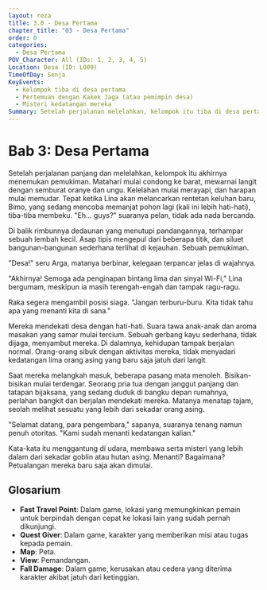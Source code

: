 ```yaml
---
layout: reza
title: 3.0 - Desa Pertama
chapter_title: "03 - Desa Pertama"
order: 0
categories:
  - Desa Pertama
POV_Character: All (IDs: 1, 2, 3, 4, 5)
Location: Desa (ID: L009)
TimeOfDay: Senja
KeyEvents:
  - Kelompok tiba di desa pertama
  - Pertemuan dengan Kakek Jaga (atau pemimpin desa)
  - Misteri kedatangan mereka
Summary: Setelah perjalanan melelahkan, kelompok itu tiba di desa pertama. Mereka disambut oleh seorang pria tua yang seolah telah menanti kedatangan mereka, membuka babak baru misteri di dunia asing ini.
---
```

# Bab 3: Desa Pertama

Setelah perjalanan panjang dan melelahkan, kelompok itu akhirnya menemukan pemukiman. Matahari mulai condong ke barat, mewarnai langit dengan semburat oranye dan ungu. Kelelahan mulai merayapi, dan harapan mulai memudar. Tepat ketika Lina akan melancarkan rentetan keluhan baru, Bimo, yang sedang mencoba memanjat pohon lagi (kali ini lebih hati-hati), tiba-tiba membeku. "Eh... guys?" suaranya pelan, tidak ada nada bercanda.

Di balik rimbunnya dedaunan yang menutupi pandangannya, terhampar sebuah lembah kecil. Asap tipis mengepul dari beberapa titik, dan siluet bangunan-bangunan sederhana terlihat di kejauhan. Sebuah pemukiman.

"Desa!" seru Arga, matanya berbinar, kelegaan terpancar jelas di wajahnya.

"Akhirnya! Semoga ada penginapan bintang lima dan sinyal Wi-Fi," Lina bergumam, meskipun ia masih terengah-engah dan tampak ragu-ragu.

Raka segera mengambil posisi siaga. "Jangan terburu-buru. Kita tidak tahu apa yang menanti kita di sana."

Mereka mendekati desa dengan hati-hati. Suara tawa anak-anak dan aroma masakan yang samar mulai tercium. Sebuah gerbang kayu sederhana, tidak dijaga, menyambut mereka. Di dalamnya, kehidupan tampak berjalan normal. Orang-orang sibuk dengan aktivitas mereka, tidak menyadari kedatangan lima orang asing yang baru saja jatuh dari langit.

Saat mereka melangkah masuk, beberapa pasang mata menoleh. Bisikan-bisikan mulai terdengar. Seorang pria tua dengan janggut panjang dan tatapan bijaksana, yang sedang duduk di bangku depan rumahnya, perlahan bangkit dan berjalan mendekati mereka. Matanya menatap tajam, seolah melihat sesuatu yang lebih dari sekadar orang asing.

"Selamat datang, para pengembara," sapanya, suaranya tenang namun penuh otoritas. "Kami sudah menanti kedatangan kalian."

Kata-kata itu menggantung di udara, membawa serta misteri yang lebih dalam dari sekadar goblin atau hutan asing. Menanti? Bagaimana? Petualangan mereka baru saja akan dimulai.

## Glosarium

*   **Fast Travel Point**: Dalam game, lokasi yang memungkinkan pemain untuk berpindah dengan cepat ke lokasi lain yang sudah pernah dikunjungi.
*   **Quest Giver**: Dalam game, karakter yang memberikan misi atau tugas kepada pemain.
*   **Map**: Peta.
*   **View**: Pemandangan.
*   **Fall Damage**: Dalam game, kerusakan atau cedera yang diterima karakter akibat jatuh dari ketinggian.
